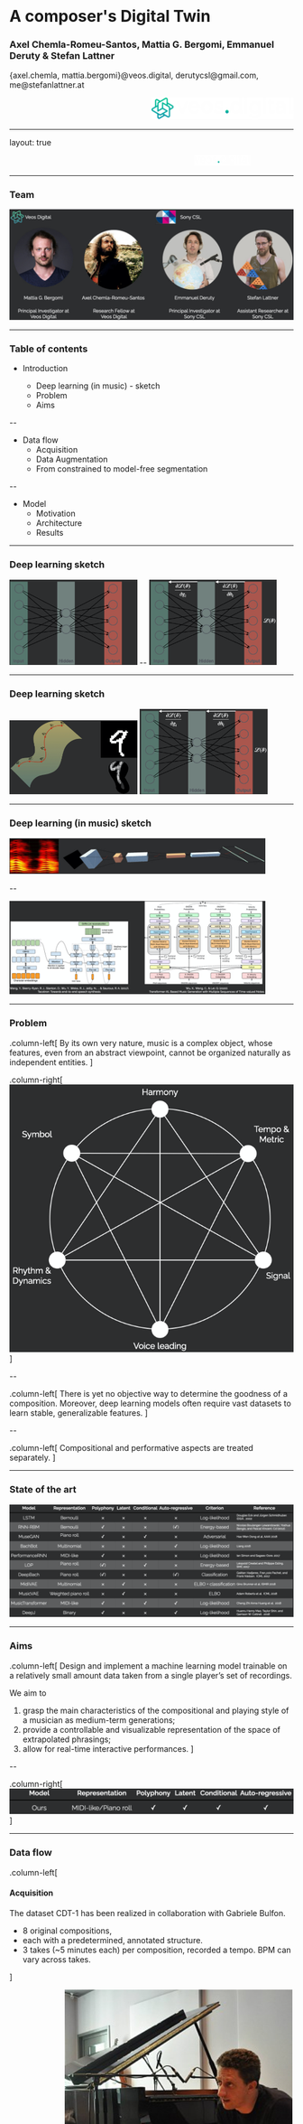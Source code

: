 <div class="row" style="width:100%;margin-top:200px">
  <h1 class="almost_white">A composer's Digital Twin</h1>
  <h3 class="almost_white">Axel Chemla-Romeu-Santos, Mattia G. Bergomi, Emmanuel Deruty & Stefan Lattner</h3>
  <p class="almost_white">{axel.chemla, mattia.bergomi}@veos.digital, derutycsl@gmail.com, me@stefanlattner.at</p>
</div>
<div class="row" style="width:100%">
  <div class="column" style="width:100%;margin-left:50%">
    <img src="assets/logo_png/DarkIconLeft.png" width="50%">
  </div>
</div>

---

layout: true
<div class="footer">
  <img style ="margin-left:65%" src="assets/logo_png/DarkNoIcon.png" width="20%">
</div>

---
### Team

<img style ="margin-right:2%" src="assets/team.jpeg" width="100%">

---

### Table of contents

- Introduction

  - Deep learning (in music) - sketch
  - Problem
  - Aims

--

- Data flow
  - Acquisition
  - Data Augmentation
  - From constrained to model-free segmentation

--

- Model
  - Motivation
  - Architecture
  - Results

---

### Deep learning sketch
<img style ="" src="assets/forward.png" width="45%">
--
<img style ="" src="assets/back.png" width="45%">

---

### Deep learning sketch

<img style ="" src="assets/manifold.png" width="45%">
<img style ="" src="assets/back.png" width="45%">

---

### Deep learning (in music) sketch

<img style ="" src="assets/spec.jpeg" width="90%">

--

<img style ="" src="assets/some_soa.png" width="90%">

<!-- TODO (Axel): This is a silly state of the art. Probably we can do better here -->

---

### Problem

.column-left[
  By its own very nature, music is a complex object, whose features, even from 
  an abstract viewpoint, cannot be organized naturally as independent entities.
]

.column-right[
  <img style ="" src="assets/esoteric.png" width="100%">
]

--

.column-left[
  There is yet no objective way to determine the goodness of a composition.
  Moreover, deep learning models often require vast datasets to learn stable, 
  generalizable features.
]

--

.column-left[
  Compositional and performative aspects are treated separately.
]

---

### State of the art

<img style ="" src="assets/soa.png" width="100%">

---

### Aims

.column-left[
Design and implement a machine learning model trainable on a relatively small 
amount data taken from a single player’s set of recordings. 

We aim to 
1. grasp the main characteristics of the compositional and playing style of a musician as medium-term generations;
2. provide a controllable and visualizable representation of the space of extrapolated phrasings;
3. allow for real-time interactive performances.
]

--

.column-right[
  <img style ="" src="assets/ours.png" width="100%">
]

---

### Data flow

.column-left[
  #### Acquisition 

The dataset CDT-1 has been realized in collaboration with Gabriele Bulfon.

- 8 original compositions,
- each with a predetermined, annotated structure.
- 3 takes (~5 minutes each) per composition, recorded a tempo. BPM can vary across takes.


]

.column-right[
  <img style ="" src="assets/gabri.jpeg" width="80%">
  http://www.gabrielebulfon.com/
]

--

.column-left[<audio src="assets/Sony5-take3-80bpm.mp3" type="audio/mpeg" controls preload></audio>

```
>> intro
01.1 Amaj13
02.1 Dmaj#11/A
03.1 Amaj13
04.1 Dmaj#11/A
```
]

---

### Data flow

.column-left[
  #### Ground truth 

  Charlie Parker Omnibook XML data

  - 50 themes and improvisations from the Omnibook 
 
<small>Ken Deguernel, Emmanuel Vincent, and Gerard Assayag. SMC 2016.</small>
]

---

### Data flow

<img style ="float" src="assets/dataflow.png" width="100%">




  


---

### Augmentation

.column-left[
- **Transposition**: transpose the incoming (meta)data by adding random pitch offsets.
  
- **Stylistic injection**: we leverage the topology of low-dimensional embeddings to identify style-compatible patterns to augment a given datasets with exogenous samples.
  
- **Tonnetz transposition**: augmentation through common tonal substitutions (e.g. major to minor triads) can be achieved with classical transformation on the Tonnetz.
]

.column-left[
  <img style ="padding-left:15%" src="assets/ton.png" width="60%">
]

---

### From constrained to model-free segmentation

.column-left[
  The ability to decipher and isolate relevant musical concepts is key for 
  mid- and long-term music generation.

  Offline models can rely on segmentation based on common descriptors 
  (e.g, bars, beat, and downbeat).

  However, moving towards real-time interactions requires the development of
  model-free segmentation algorithm
]

.column-right[
  <img style ="" src="assets/time-bars.png" width="100%">
]

--

.column-right[
  <img style ="" src="assets/vae.png" width="100%">
]

--

.column-right[
  <img style ="padding-left:15%" src="assets/embedding.png" width="70%">
]

---

### From constrained to model-free segmentation

<img style ="" src="assets/latent_exploration.png" width="80%">

---

### From constrained to model-free segmentation

.column-left[
Latent 0
<audio src="assets/latent_0.mp3" type="audio/mpeg" controls preload></audio>

Latent 1
<audio src="assets/latent_1.mp3" type="audio/mpeg" controls preload></audio>

Latent 2
<audio src="assets/latent_2.mp3" type="audio/mpeg" controls preload></audio>

Latent 3
<audio src="assets/latent_3.mp3" type="audio/mpeg" controls preload></audio>
]

.column-right[
  <img style ="" src="assets/embedding.png" width="100%">
]

---

### Model

.column-right[
  <img style="width: 100%; height: 100%;" src="assets/transformer.png">
]

.column-left[
  The *Transformer* architecture allows to translate a given _input_ sequence with an auto-regressive mechanism, enforcing the temporal consistency of the generated sequence. 
]

--

.column-left[
  The Transformer is based on _multi-head attention_ mechanisms, significantly improving the model ability to handle long-term dependencies.

  <small>Vaswani, Ashish, et al. "Attention is all you need." arXiv preprint arXiv:1706.03762 (2017)</small>
 ]


---

### Model

.column-right[
  <img style="width: 100%; height: 100%;" src="assets/transformer_musical.png">
]

.column-left[
We transpose this sequence translation paradigm to co-improvisation setups, where the input sequence is the music played by the pianist. We also condition the transformer on the past input sequences, in order to make the model usable in real time. 
]

--

.column-left[
The generation of the model is thus _influenced_ by the notes played by the pianist, while its temporal consistency is ensured by the auto-regressive constraint.
]

---

### Model

.column-left[
  We add a compressed stochastic representation at the top of the encoder in order to allow the model to generate different outputs from a single input, hence providing a space of latent continuations that can be used for interaction. 
]

.column-right[
  <img style="width:100%; height:100%;" src="assets/vtransformer_musical.png">
]

---

### Results 

.column-left[
- Target: 

<audio src="assets/Target_1.mp3" type="audio/mpeg" controls preload></audio>


- Input: 

<audio src="assets/Inputs5_8.mp3" type="audio/mpeg" controls preload></audio>


- Generation: 

<audio src="assets/Gen5_8.mp3" type="audio/mpeg" controls preload></audio>
]

--

.column-right[
- Input: 

<audio src="assets/Input5_13.mp3" type="audio/mpeg" controls preload></audio>

- Generation: 

<audio src="assets/Gen5_13.mp3" type="audio/mpeg" controls preload></audio>
]

---

### Take-home messages

.column-left[
- Musical symbols' segmentation can be learned via Variational Auto-encoding

- A transformer-based model can learn from small datasets some of the characteristic of the compositional and performance style of a given composer.

- It is possible to design deep learning models suitable for real-time interaction.
]

---

### What's next

.column-left[
- Validation on real-time Composer/Model interaction during performances.
  
- Cross-dataset robustness.

- Test naive and topology-based style transfer. <small>Work in progress based on Vertechi, & Bergomi, M. G. (2020). Comparing Neural Networks via Generalized Persistence. SIS 2020</small>.

- Beyond discrete transformers with 
<small>Vertechi, & Bergomi, M. G. (2020). Parametric machines: a fresh approach to architecture search. arXiv preprint arXiv:2007.02777.</small>.
]


---

layout: false
class: center

<img style="margin-top: 20%" src="assets/logo_png/DarkIconLeft.png" width="50%">

{axel.chemla, mattia.bergomi}@veos.digital
